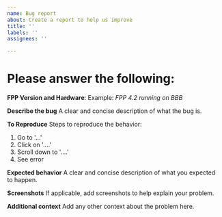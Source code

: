 ```yaml
---
name: Bug report
about: Create a report to help us improve
title: ''
labels: ''
assignees: ''

---
```


# Please answer the following:
**FPP Version and Hardware**: 
Example: *FPP 4.2 running on BBB*


**Describe the bug**
A clear and concise description of what the bug is.

**To Reproduce**
Steps to reproduce the behavior:
1. Go to '...'
2. Click on '....'
3. Scroll down to '....'
4. See error

**Expected behavior**
A clear and concise description of what you expected to happen.

**Screenshots**
If applicable, add screenshots to help explain your problem.



**Additional context**
Add any other context about the problem here.
